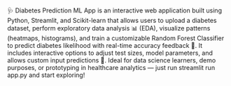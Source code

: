 🩺 Diabetes Prediction ML App is an interactive web application built using Python, Streamlit, and Scikit-learn that allows users to upload a diabetes dataset, perform exploratory data analysis 📊 (EDA), visualize patterns (heatmaps, histograms), and train a customizable Random Forest Classifier to predict diabetes likelihood with real-time accuracy feedback 🎯. It includes interactive options to adjust test sizes, model parameters, and allows custom input predictions 🧠. Ideal for data science learners, demo purposes, or prototyping in healthcare analytics — just run streamlit run app.py and start exploring!
